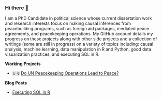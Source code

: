 ### Hi there 👋

I am a PhD Candidate in political science whose current dissertation work and research interests focus on making causal inferences from peacebuilding programs, such as foreign aid packages, mediated peace agreements, and peacekeeping operations. My GitHub account details my progress on these projects along with other side projects and a collection of writings (some are still in progress) on a variety of topics including: causal analysis, machine learning, data manipulation in R and Python, good data visualization practices, and executing SQL in R.

**Working Projects**

- 🇺🇳 [Do UN Peacekeeping Operations Lead to Peace?](https://github.com/Brian-Lookabaugh/Causal-Impact-of-PKOs-on-Peace)

**Blog Posts**

- [Executing SQL in R](https://github.com/Brian-Lookabaugh/Executing-SQL-in-R)

<!--
**Brian-Lookabaugh/Brian-Lookabaugh** is a ✨ _special_ ✨ repository because its `README.md` (this file) appears on your GitHub profile.

Here are some ideas to get you started:

- 🔭 I’m currently working on ...
- 🌱 I’m currently learning ...
- 👯 I’m looking to collaborate on ...
- 🤔 I’m looking for help with ...
- 💬 Ask me about ...
- 📫 How to reach me: ...
- 😄 Pronouns: ...
- ⚡ Fun fact: ...
-->
